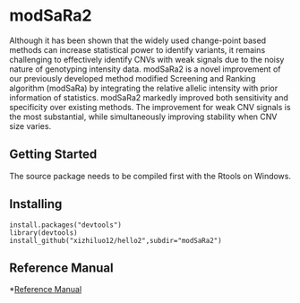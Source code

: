 # modSaRa2
Although it has been shown that the widely used change-point based methods can increase statistical power to identify variants, it remains challenging to effectively identify CNVs with weak signals due to the noisy nature of genotyping intensity data. modSaRa2 is a novel improvement of our previously developed method modified Screening and Ranking algorithm (modSaRa) by integrating the relative allelic intensity with prior information of statistics. modSaRa2 markedly improved both sensitivity and specificity over existing methods. The improvement for weak CNV signals is the most substantial, while simultaneously improving stability when CNV size varies. 
## Getting Started
The source package needs to be compiled first with the Rtools on Windows. 
## Installing
```
install.packages("devtools")
library(devtools)
install_github("xizhiluo12/hello2",subdir="modSaRa2")
```
## Reference Manual
*[Reference Manual](https://github.com/xizhiluo12/hello2/blob/master/modSaRa2-manual.pdf)
